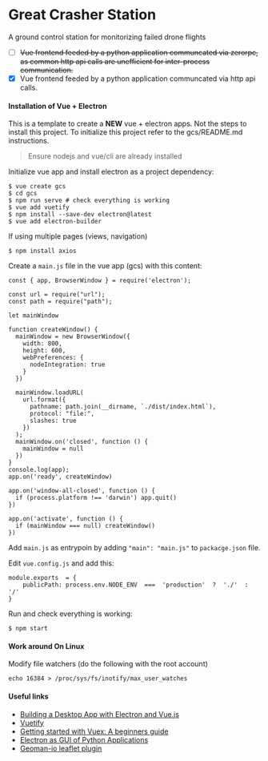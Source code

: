 # Great Crasher Station
A ground control station for monitorizing failed drone flights


- [ ] ~~Vue frontend feeded by a python application communcated via zerorpc, as common http api calls are unefficient for inter-process communication.~~
- [x] Vue frontend feeded by a python application communcated via http api calls.

#### Installation of Vue + Electron
This is a template to create a **NEW** vue + electron apps. Not the steps to install this project.
To initialize this project refer to the gcs/README.md instructions.

> Ensure nodejs and vue/cli are already installed

Initialize vue app and install electron as a project dependency:
```
$ vue create gcs
$ cd gcs
$ npm run serve # check everything is working
$ vue add vuetify
$ npm install --save-dev electron@latest
$ vue add electron-builder
```

If using multiple pages (views, navigation)
```
$ npm install axios
```

Create a `main.js` file in the vue app (gcs) with this content:
```
const { app, BrowserWindow } = require('electron');

const url = require("url");
const path = require("path");

let mainWindow

function createWindow() {
  mainWindow = new BrowserWindow({
    width: 800,
    height: 600,
    webPreferences: {
      nodeIntegration: true
    }
  })

  mainWindow.loadURL(
    url.format({
      pathname: path.join(__dirname, `./dist/index.html`),
      protocol: "file:",
      slashes: true
    })
  );
  mainWindow.on('closed', function () {
    mainWindow = null
  })
}
console.log(app);
app.on('ready', createWindow)

app.on('window-all-closed', function () {
  if (process.platform !== 'darwin') app.quit()
})

app.on('activate', function () {
  if (mainWindow === null) createWindow()
})
```

Add `main.js` as entrypoin by adding `"main": "main.js"` to `packacge.json` file.

Edit `vue.config.js` and add this:

```
module.exports  = {
    publicPath: process.env.NODE_ENV  ===  'production'  ?  './'  :  '/'
}
```

Run and check everything is working:

```
$ npm start
```

#### Work around On Linux 

Modify file watchers (do the following with the root account)

```
echo 16384 > /proc/sys/fs/inotify/max_user_watches
```

#### Useful links

- [Building a Desktop App with Electron and Vue.js](https://buddy.works/tutorials/building-a-desktop-app-with-electron-and-vue-js)
- [Vuetify](https://vuetifyjs.com/en/getting-started/installation/)
- [Getting started with Vuex: A beginners guide](https://codesource.io/getting-started-with-vuex-a-beginners-guide/)
- [Electron as GUI of Python Applications](https://github.com/fyears/electron-python-example)
- [Geoman-io leaflet plugin](https://github.com/geoman-io/leaflet-geoman#installation)



